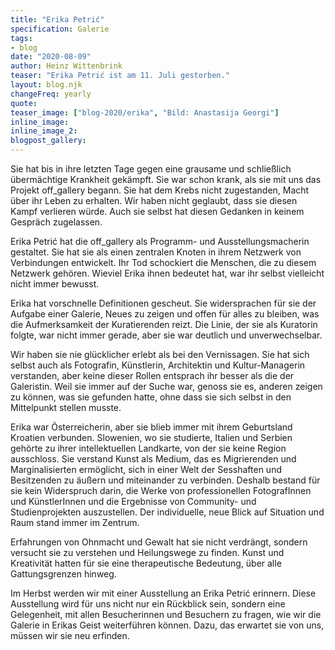 ```yaml
---
title: "Erika Petrić"
specification: Galerie
tags:
- blog
date: "2020-08-09"
author: Heinz Wittenbrink
teaser: "Erika Petrić ist am 11. Juli gestorben."
layout: blog.njk
changeFreq: yearly
quote:
teaser_image: ["blog-2020/erika", "Bild: Anastasija Georgi"]
inline_image:
inline_image_2:
blogpost_gallery:
---
```


Sie hat bis in ihre letzten Tage gegen eine grausame und schließlich übermächtige Krankheit gekämpft. Sie war schon krank, als sie mit uns das Projekt off_gallery begann. Sie hat dem Krebs nicht zugestanden, Macht über ihr Leben zu erhalten. Wir haben nicht geglaubt, dass sie diesen Kampf verlieren würde. Auch sie selbst hat diesen Gedanken in keinem Gespräch zugelassen.  

Erika Petrić hat die off_gallery als Programm- und Ausstellungsmacherin gestaltet. Sie hat sie als einen zentralen Knoten in ihrem Netzwerk von Verbindungen entwickelt. Ihr Tod schockiert die Menschen, die zu diesem Netzwerk gehören. Wieviel Erika ihnen bedeutet hat, war ihr selbst vielleicht nicht immer bewusst.

Erika hat vorschnelle Definitionen gescheut. Sie widersprachen für sie der Aufgabe einer Galerie, Neues zu zeigen und offen für alles zu bleiben, was die Aufmerksamkeit der Kuratierenden reizt. Die Linie, der sie als Kuratorin folgte, war nicht immer gerade, aber sie war deutlich und unverwechselbar.

Wir haben sie nie glücklicher erlebt als bei den Vernissagen. Sie hat sich selbst auch als Fotografin, Künstlerin, Architektin und Kultur-Managerin verstanden, aber keine dieser Rollen entsprach ihr besser als die der Galeristin. Weil sie immer auf der Suche war, genoss sie es, anderen zeigen zu können, was sie gefunden hatte, ohne dass sie sich selbst in den Mittelpunkt stellen musste.

Erika war Österreicherin, aber sie blieb immer mit ihrem Geburtsland Kroatien verbunden. Slowenien, wo sie studierte, Italien und Serbien gehörte zu ihrer intellektuellen Landkarte, von der sie keine Region ausschloss. Sie verstand Kunst als Medium, das es Migrierenden und Marginalisierten ermöglicht, sich in einer Welt der Sesshaften und Besitzenden zu äußern und miteinander zu verbinden. Deshalb bestand für sie kein Widerspruch darin, die Werke von professionellen FotografInnen und KünstlerInnen und die Ergebnisse von Community- und  Studienprojekten auszustellen. Der individuelle, neue Blick auf Situation und Raum stand immer im Zentrum.

Erfahrungen von Ohnmacht und Gewalt hat sie nicht verdrängt, sondern versucht sie zu verstehen und Heilungswege zu finden. Kunst und Kreativität hatten für sie eine therapeutische Bedeutung, über alle Gattungsgrenzen hinweg.

Im Herbst werden wir mit einer Ausstellung an Erika Petrić erinnern. Diese Ausstellung wird für uns nicht nur ein Rückblick sein, sondern eine Gelegenheit, mit allen Besucherinnen und Besuchern zu fragen, wie wir die Galerie in Erikas Geist weiterführen können. Dazu, das erwartet sie von uns, müssen wir sie neu erfinden.
